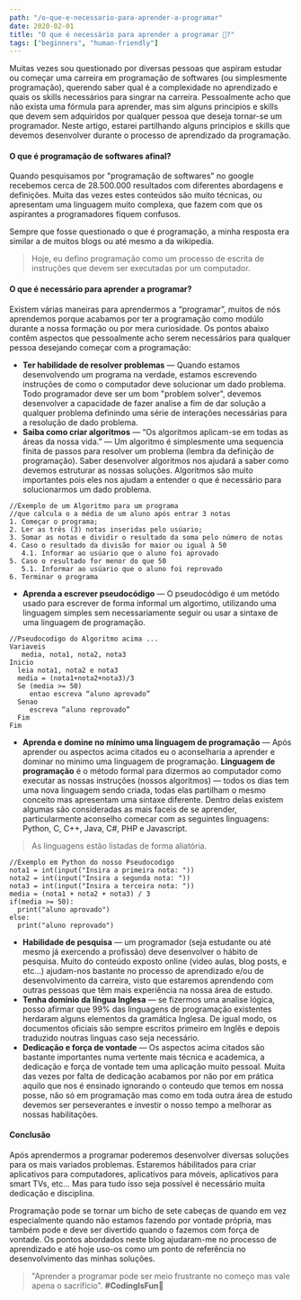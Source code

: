 ```yaml
---
path: "/o-que-e-necessario-para-aprender-a-programar"
date: 2020-02-01
title: "O que é necessário para aprender a programar 🤯?"
tags: ["beginners", "human-friendly"]
---
```


Muitas vezes sou questionado por diversas pessoas que aspiram estudar ou começar uma carreira em programação de softwares (ou simplesmente programação), querendo saber qual é a complexidade no aprendizado e quais os skills necessários para singrar na carreira. Pessoalmente acho que não exista uma fórmula para aprender, mas sim alguns principios e skills que devem sem adquiridos por qualquer pessoa que deseja tornar-se um programador.
Neste artigo, estarei partilhando alguns principios e skills que devemos desenvolver durante o processo de aprendizado da programação.

#### O que é programação de softwares afinal?

Quando pesquisamos por "programação de softwares" no google recebemos cerca de 28.500.000 resultados com diferentes abordagens e definições. Muita das vezes estes conteúdos são muito técnicas, ou apresentam uma linguagem muito complexa, que fazem com que os aspirantes a programadores fiquem confusos.

Sempre que fosse questionado o que é programação, a minha resposta era similar a de muitos blogs ou até mesmo a da wikipedia.

> Hoje, eu defino programação como um processo de escrita de instruções que devem ser executadas por um computador.

#### O que é necessário para aprender a programar?

Existem várias maneiras para aprendermos a “programar”, muitos de nós aprendemos porque acabamos por ter a programação como modúlo durante a nossa formação ou por mera curiosidade. Os pontos abaixo contêm aspectos que pessoalmente acho serem necessários para qualquer pessoa desejando começar com a programação:

- **Ter habilidade de resolver problemas** — Quando estamos desenvolvendo um programa na verdade, estamos escrevendo instruções de como o computador deve solucionar um dado problema. Todo programador deve ser um bom "problem solver", devemos desenvolver a capacidade de fazer analise a fim de dar solução a qualquer problema definindo uma série de interações necessárias para a resolução de dado problema.
- **Saiba como criar algoritmos** — “Os algoritmos aplicam-se em todas as áreas da nossa vida.” — Um algoritmo é simplesmente uma sequencia finita de passos para resolver um problema (lembra da definição de programação). Saber desenvolver algoritmos nos ajudará a saber como devemos estruturar as nossas soluções. Algoritmos são muito importantes pois eles nos ajudam a entender o que é necessário para solucionarmos um dado problema.

```
//Exemplo de um Algoritmo para um programa
//que calcula o a média de um aluno após entrar 3 notas
1. Começar o programa;
2. Ler as três (3) notas inseridas pelo usúario;
3. Somar as notas e dividir o resultado da soma pelo número de notas
4. Caso o resultado da divisão for maior ou igual à 50
   4.1. Informar ao usúario que o aluno foi aprovado
5. Caso o resultado for menor do que 50
   5.1. Informar ao usúario que o aluno foi reprovado
6. Terminar o programa
```

- **Aprenda a escrever pseudocódigo** — O pseudocódigo é um metódo usado para escrever de forma informal um algortimo, utilizando uma linguagem simples sem necessariamente seguir ou usar a sintaxe de uma linguagem de programação.

```
//Pseudocodigo do Algoritmo acima ...
Variaveis
   media, nota1, nota2, nota3
Inicio
  leia nota1, nota2 e nota3
  media = (nota1+nota2+nota3)/3
  Se (media >= 50)
     entao escreva “aluno aprovado”
  Senao
     escreva “aluno reprovado”
  Fim
Fim
```

- **Aprenda e domine no mínimo uma linguagem de programação** — Após aprender ou aspectos acima citados eu o aconselharia a aprender e dominar no minimo uma linguagem de programação. **Linguagem de programação** é o método formal para dizermos ao computador como executar as nossas instruções (nossos algoritmos) — todos os dias tem uma nova linguagem sendo criada, todas elas partilham o mesmo conceito mas apresentam uma sintaxe diferente. Dentro delas existem algumas são consideradas as mais faceis de se aprender, particularmente aconselho comecar com as seguintes linguagens: Python, C, C++, Java, C#, PHP e Javascript.

> As linguagens estão listadas de forma aliatória.

```
//Exemplo em Python do nosso Pseudocodigo
nota1 = int(input("Insira a primeira nota: "))
nota2 = int(input("Insira a segunda nota: "))
nota3 = int(input("Insira a terceira nota: "))
media = (nota1 + nota2 + nota3) / 3
if(media >= 50):
  print("aluno aprovado")
else:
  print("aluno reprovado")
```

- **Habilidade de pesquisa** — um programador (seja estudante ou até mesmo já exercendo a profissão) deve desenvolver o hábito de pesquisa. Muito do conteúdo exposto online (video aulas, blog posts, e etc…) ajudam-nos bastante no processo de aprendizado e/ou de desenvolvimento da carreira, visto que estaremos aprendendo com outras pessoas que têm mais experiência na nossa área de estudo.
- **Tenha domínio da língua Inglesa** — se fizermos uma analise lógica, posso afirmar que 99% das linguagens de programação existentes herdaram alguns elementos da gramática Inglesa. De igual modo, os documentos oficiais são sempre escritos primeiro em Inglês e depois traduzido noutras linguas caso seja necessário.
- **Dedicação e força de vontade** — Os aspectos acima citados são bastante importantes numa vertente mais técnica e academica, a dedicação e força de vontade tem uma aplicação muito pessoal. Muita das vezes por falta de dedicação acabamos por não por em prática aquilo que nos é ensinado ignorando o conteudo que temos em nossa posse, não só em programação mas como em toda outra área de estudo devemos ser perseverantes e investir o nosso tempo a melhorar as nossas habilitações.

#### Conclusão

Após aprendermos a programar poderemos desenvolver diversas soluções para os mais variados problemas. Estaremos hábilitados para criar aplicativos para computadores, aplicativos para móveis, aplicativos para smart TVs, etc… Mas para tudo isso seja possível é necessário muita dedicação e disciplina.

Programação pode se tornar um bicho de sete cabeças de quando em vez especialmente quando não estamos fazendo por vontade própria, mas também pode e deve ser divertido quando o fazemos com força de vontade. Os pontos abordados neste blog ajudaram-me no processo de aprendizado e até hoje uso-os como um ponto de referência no desenvolvimento das minhas soluções.

> "Aprender a programar pode ser meio frustrante no começo mas vale apena o sacrifício". **#CodingIsFun🚀**
